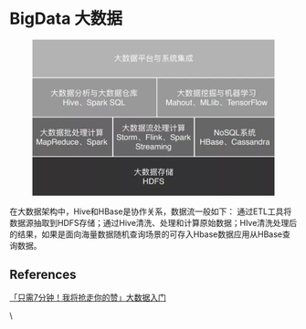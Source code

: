 # BigData 大数据

<figure><img src="../.gitbook/assets/image (5).png" alt=""><figcaption></figcaption></figure>

在大数据架构中，Hive和HBase是协作关系，数据流一般如下： 通过ETL工具将数据源抽取到HDFS存储；通过Hive清洗、处理和计算原始数据；HIve清洗处理后的结果，如果是面向海量数据随机查询场景的可存入Hbase数据应用从HBase查询数据。

## References

[「只需7分钟！我将抢走你的赞」大数据入门](https://mp.weixin.qq.com/s?\_\_biz=MzI4Njg5MDA5NA==\&mid=2247486604\&idx=1\&sn=fba7a7f34c8faf182b88b137ff85b3ed\&chksm=ebd74d8ddca0c49b87fc50027d94b272b7df7ac11e966a6a85b7c1f9bafec846f25a3c6461ef\&token=2140209384\&lang=zh\_CN#rd)

\
